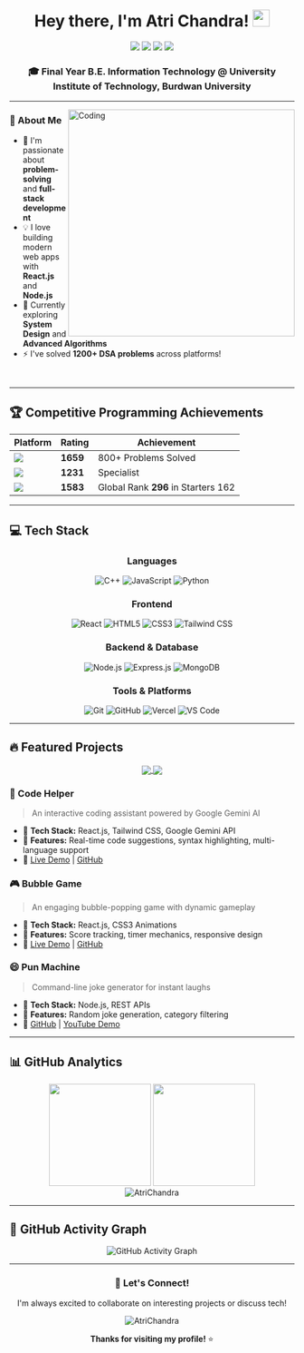 <div align="center">
   
# Hey there, I'm Atri Chandra! <img src="https://media.giphy.com/media/hvRJCLFzcasrR4ia7z/giphy.gif" width="30px"/>

<a href="https://linkedin.com/in/atri-chandra"><img src="https://img.shields.io/badge/LinkedIn-0077B5?style=for-the-badge&logo=linkedin&logoColor=white" /></a>
<a href="mailto:atrichandra14@gmail.com"><img src="https://img.shields.io/badge/Gmail-D14836?style=for-the-badge&logo=gmail&logoColor=white" /></a>
<a href="https://x.com/atri_chandra"><img src="https://img.shields.io/badge/X-000000?style=for-the-badge&logo=x&logoColor=white" /></a>
<a href="https://leetcode.com/Atri_Chandra/"><img src="https://img.shields.io/badge/LeetCode-FFA116?style=for-the-badge&logo=LeetCode&logoColor=black" /></a>

### 🎓 Final Year B.E. Information Technology @ University Institute of Technology, Burdwan University

</div>

---

<img align="right" alt="Coding" width="400" src="https://user-images.githubusercontent.com/74038190/229223263-cf2e4b07-2615-4f87-9c38-e37600f8381a.gif">

### 🚀 About Me

- 🔭 I'm passionate about **problem-solving** and **full-stack development**
- 💡 I love building modern web apps with **React.js** and **Node.js**
- 🌱 Currently exploring **System Design** and **Advanced Algorithms**
- ⚡ I've solved **1200+ DSA problems** across platforms!

<br clear="right"/>

---

## 🏆 Competitive Programming Achievements

<div align="center">
  
| Platform | Rating | Achievement |
|----------|--------|-------------|
| <img src="https://img.shields.io/badge/LeetCode-FFA116?style=flat&logo=LeetCode&logoColor=black" /> | **1659** | 800+ Problems Solved |
| <img src="https://img.shields.io/badge/Codeforces-445f9d?style=flat&logo=Codeforces&logoColor=white" /> | **1231** | Specialist |
| <img src="https://img.shields.io/badge/CodeChef-5B4638?style=flat&logo=CodeChef&logoColor=white" /> | **1583** | Global Rank **296** in Starters 162 |

</div>

---

## 💻 Tech Stack

<div align="center">

### Languages
![C++](https://img.shields.io/badge/C%2B%2B-00599C?style=for-the-badge&logo=c%2B%2B&logoColor=white)
![JavaScript](https://img.shields.io/badge/JavaScript-F7DF1E?style=for-the-badge&logo=javascript&logoColor=black)
![Python](https://img.shields.io/badge/Python-3776AB?style=for-the-badge&logo=python&logoColor=white)

### Frontend
![React](https://img.shields.io/badge/React-20232A?style=for-the-badge&logo=react&logoColor=61DAFB)
![HTML5](https://img.shields.io/badge/HTML5-E34F26?style=for-the-badge&logo=html5&logoColor=white)
![CSS3](https://img.shields.io/badge/CSS3-1572B6?style=for-the-badge&logo=css3&logoColor=white)
![Tailwind CSS](https://img.shields.io/badge/Tailwind_CSS-38B2AC?style=for-the-badge&logo=tailwind-css&logoColor=white)

### Backend & Database
![Node.js](https://img.shields.io/badge/Node.js-43853D?style=for-the-badge&logo=node.js&logoColor=white)
![Express.js](https://img.shields.io/badge/Express.js-404D59?style=for-the-badge)
![MongoDB](https://img.shields.io/badge/MongoDB-4EA94B?style=for-the-badge&logo=mongodb&logoColor=white)

### Tools & Platforms
![Git](https://img.shields.io/badge/Git-F05032?style=for-the-badge&logo=git&logoColor=white)
![GitHub](https://img.shields.io/badge/GitHub-100000?style=for-the-badge&logo=github&logoColor=white)
![Vercel](https://img.shields.io/badge/Vercel-000000?style=for-the-badge&logo=vercel&logoColor=white)
![VS Code](https://img.shields.io/badge/VS_Code-0078D4?style=for-the-badge&logo=visual%20studio%20code&logoColor=white)

</div>

---

## 🔥 Featured Projects

<div align="center">
  
<a href="https://code-helper-atri.vercel.app/">
  <img align="center" src="https://github-readme-stats.vercel.app/api/pin/?username=AtriChandra&repo=Code-Helper&theme=tokyonight" />
</a>
<a href="https://bubble-game-atri.vercel.app/">
  <img align="center" src="https://github-readme-stats.vercel.app/api/pin/?username=AtriChandra&repo=Bubble-Game&theme=tokyonight" />
</a>

</div>

### 🎯 Code Helper
> An interactive coding assistant powered by Google Gemini AI
- 🔹 **Tech Stack:** React.js, Tailwind CSS, Google Gemini API
- 🔹 **Features:** Real-time code suggestions, syntax highlighting, multi-language support
- 🔹 [Live Demo](https://code-helper-atri.vercel.app/) | [GitHub](https://github.com/AtriChandra/Code-Helper)

### 🎮 Bubble Game
> An engaging bubble-popping game with dynamic gameplay
- 🔹 **Tech Stack:** React.js, CSS3 Animations
- 🔹 **Features:** Score tracking, timer mechanics, responsive design
- 🔹 [Live Demo](https://bubble-game-atri.vercel.app/) | [GitHub](https://github.com/AtriChandra/Bubble-Game)

### 😄 Pun Machine
> Command-line joke generator for instant laughs
- 🔹 **Tech Stack:** Node.js, REST APIs
- 🔹 **Features:** Random joke generation, category filtering
- 🔹 [GitHub](https://github.com/AtriChandra/Random_Joke_Generator) | [YouTube Demo](https://www.youtube.com/watch?v=Ps2MpCitI5E)

---

## 📊 GitHub Analytics

<div align="center">
  <img height="180em" src="https://github-readme-stats.vercel.app/api?username=AtriChandra&show_icons=true&theme=tokyonight&include_all_commits=true&count_private=true"/>
  <img height="180em" src="https://github-readme-stats.vercel.app/api/top-langs/?username=AtriChandra&layout=compact&langs_count=8&theme=tokyonight"/>
</div>

<div align="center">
  <img src="https://github-readme-streak-stats.herokuapp.com/?user=AtriChandra&theme=tokyonight" alt="AtriChandra" />
</div>

---

## 🌟 GitHub Activity Graph

<div align="center">
  <img src="https://github-readme-activity-graph.vercel.app/graph?username=AtriChandra&theme=tokyo-night" alt="GitHub Activity Graph" />
</div>

---

<div align="center">
  
### 🤝 Let's Connect!

I'm always excited to collaborate on interesting projects or discuss tech!

<img src="https://komarev.com/ghpvc/?username=AtriChandra&label=Profile%20views&color=0e75b6&style=flat" alt="AtriChandra" />

**Thanks for visiting my profile!** ⭐

</div>
